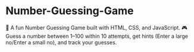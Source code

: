 # Number-Guessing-Game
🔢 A fun Number Guessing Game built with HTML, CSS, and JavaScript. 🎮 Guess a number between 1–100 within 10 attempts, get hints (Enter a large no/Enter a small no), and track your guesses.
